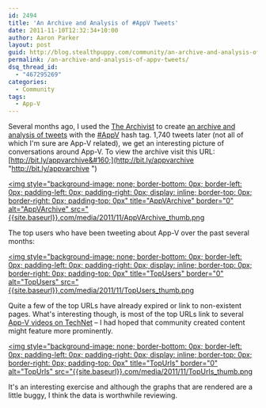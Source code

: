 ```yaml
---
id: 2494
title: 'An Archive and Analysis of #AppV Tweets'
date: 2011-11-10T12:32:34+10:00
author: Aaron Parker
layout: post
guid: http://blog.stealthpuppy.com/community/an-archive-and-analysis-of-appv-tweets/
permalink: /an-archive-and-analysis-of-appv-tweets/
dsq_thread_id:
  - "467295269"
categories:
  - Community
tags:
  - App-V
---
```

Several months ago, I used the [The Archivist](http://archivist.visitmix.com/) to create [an archive and analysis of tweets](http://bit.ly/appvarchive) with the [#AppV](https://twitter.com/#!/search/%23AppV) hash tag. 1,740 tweets later (not all of which I'm sure are App-V related), we get an interesting picture of conversations around App-V. To view the archive visit this URL: [http://bit.ly/appvarchive&#160;](http://bit.ly/appvarchive "http://bit.ly/appvarchive  ") 

[<img style="background-image: none; border-bottom: 0px; border-left: 0px; padding-left: 0px; padding-right: 0px; display: inline; border-top: 0px; border-right: 0px; padding-top: 0px" title="AppVArchive" border="0" alt="AppVArchive" src="{{site.baseurl}}.com/media/2011/11/AppVArchive_thumb.png]({{site.baseurl}}/media/2011/11/AppVArchive.png)

The top users who have been tweeting about App-V over the past several months:

[<img style="background-image: none; border-bottom: 0px; border-left: 0px; padding-left: 0px; padding-right: 0px; display: inline; border-top: 0px; border-right: 0px; padding-top: 0px" title="TopUsers" border="0" alt="TopUsers" src="{{site.baseurl}}.com/media/2011/11/TopUsers_thumb.png]({{site.baseurl}}/media/2011/11/TopUsers.png)

Quite a few of the top URLs have already expired or link to non-existent pages. What's interesting though, is most of the top URLs link to several [App-V videos on TechNet](http://technet.microsoft.com/en-us/windows/ff383366.aspx#APP-V) – I had hoped that community created content might feature more prominently.

[<img style="background-image: none; border-bottom: 0px; border-left: 0px; padding-left: 0px; padding-right: 0px; display: inline; border-top: 0px; border-right: 0px; padding-top: 0px" title="TopUrls" border="0" alt="TopUrls" src="{{site.baseurl}}.com/media/2011/11/TopUrls_thumb.png]({{site.baseurl}}/media/2011/11/TopUrls.png)

It's an interesting exercise and although the graphs that are rendered are a little buggy, I think the data is worthwhile reviewing.
